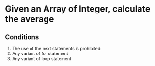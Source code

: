 # Given an Array of Integer, calculate the average

## Conditions

1. The use of the next statements is prohibited:
  1. Any variant of for statement
  2. Any variant of loop statement
